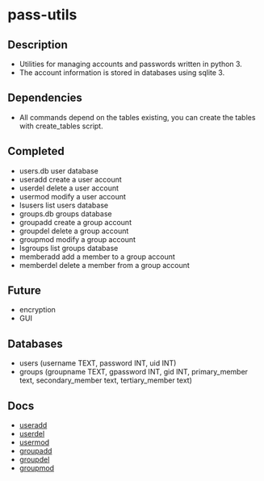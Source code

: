 # pass-utils

## Description
- Utilities for managing accounts and passwords written in python 3.
- The account information is stored in databases using sqlite 3.

## Dependencies 

- All commands depend on the tables existing, you can create the tables with create_tables script.

## Completed
- users.db user database
- useradd create a user account
- userdel delete a user account
- usermod modify a user account
- lsusers list users database
- groups.db groups database
- groupadd create a group account
- groupdel delete a group account
- groupmod modify a group account
- lsgroups list groups database
- memberadd add a member to a group account
- memberdel delete a member from a group account

## Future
- encryption
- GUI 

## Databases
- users (username TEXT, password INT, uid INT)
- groups (groupname TEXT, gpassword INT, gid INT, primary_member text, secondary_member text, tertiary_member text)

## Docs
- [useradd](https://github.com/ubigby/passwd/blob/master/useradd.md)
- [userdel](https://github.com/ubigby/passwd/blob/master/userdel.md)
- [usermod](https://github.com/ubigby/passwd/blob/master/usermod.md)
- [groupadd](https://github.com/ubigby/passwd/blob/master/groupadd.md)
- [groupdel](https://github.com/ubigby/passwd/blob/master/groupdel.md)
- [groupmod](https://github.com/ubigby/passwd/blob/master/groupmod.md)
